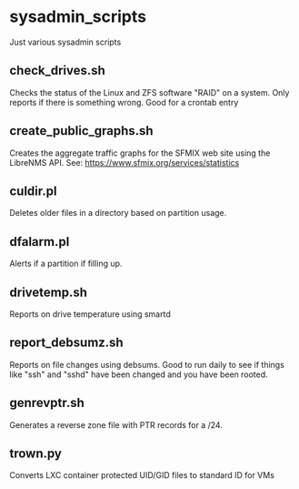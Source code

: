 # sysadmin_scripts
Just various sysadmin scripts

## check_drives.sh
Checks the status of the Linux and ZFS software "RAID" on a system.  Only reports if there is something wrong.  Good for a crontab entry

## create_public_graphs.sh
Creates the aggregate traffic graphs for the SFMIX web site using the LibreNMS API. See: https://www.sfmix.org/services/statistics

## culdir.pl
Deletes older files in a directory based on partition usage.

## dfalarm.pl
Alerts if a partition if filling up.

## drivetemp.sh
Reports on drive temperature using smartd

## report_debsumz.sh
Reports on file changes using debsums.  Good to run daily to see if things like "ssh" and "sshd" have been changed and you have been rooted.

## genrevptr.sh
Generates a reverse zone file with PTR records for a /24.

## trown.py
Converts LXC container protected UID/GID files to standard ID for VMs
